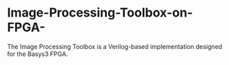 # Image-Processing-Toolbox-on-FPGA-
The Image Processing Toolbox is a Verilog-based implementation designed for the Basys3 FPGA.

